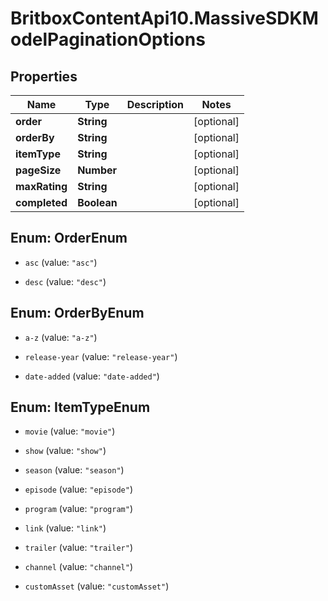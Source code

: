# BritboxContentApi10.MassiveSDKModelPaginationOptions

## Properties
Name | Type | Description | Notes
------------ | ------------- | ------------- | -------------
**order** | **String** |  | [optional] 
**orderBy** | **String** |  | [optional] 
**itemType** | **String** |  | [optional] 
**pageSize** | **Number** |  | [optional] 
**maxRating** | **String** |  | [optional] 
**completed** | **Boolean** |  | [optional] 


<a name="OrderEnum"></a>
## Enum: OrderEnum


* `asc` (value: `"asc"`)

* `desc` (value: `"desc"`)




<a name="OrderByEnum"></a>
## Enum: OrderByEnum


* `a-z` (value: `"a-z"`)

* `release-year` (value: `"release-year"`)

* `date-added` (value: `"date-added"`)




<a name="ItemTypeEnum"></a>
## Enum: ItemTypeEnum


* `movie` (value: `"movie"`)

* `show` (value: `"show"`)

* `season` (value: `"season"`)

* `episode` (value: `"episode"`)

* `program` (value: `"program"`)

* `link` (value: `"link"`)

* `trailer` (value: `"trailer"`)

* `channel` (value: `"channel"`)

* `customAsset` (value: `"customAsset"`)




